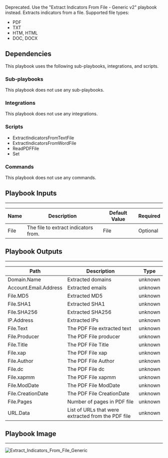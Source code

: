 Deprecated. Use the "Extract Indicators From File - Generic v2" playbook instead.
Extracts indicators from a file.
Supported file types:
- PDF
- TXT
- HTM, HTML
- DOC, DOCX

## Dependencies
This playbook uses the following sub-playbooks, integrations, and scripts.

### Sub-playbooks
This playbook does not use any sub-playbooks.

### Integrations
This playbook does not use any integrations.

### Scripts
* ExtractIndicatorsFromTextFile
* ExtractIndicatorsFromWordFile
* ReadPDFFile
* Set

### Commands
This playbook does not use any commands.

## Playbook Inputs
---

| **Name** | **Description** | **Default Value** | **Required** |
| --- | --- | --- | --- |
| File | The file to extract indicators from. | File | Optional |

## Playbook Outputs
---

| **Path** | **Description** | **Type** |
| --- | --- | --- |
| Domain.Name | Extracted domains | unknown |
| Account.Email.Address | Extracted emails | unknown |
| File.MD5 | Extracted MD5 | unknown |
| File.SHA1 | Extracted SHA1 | unknown |
| File.SHA256 | Extracted SHA256 | unknown |
| IP.Address | Extracted IPs | unknown |
| File.Text | The PDF File extracted text | unknown |
| File.Producer | The PDF File producer | unknown |
| File.Title | The PDF File Title | unknown |
| File.xap | The PDF File xap | unknown |
| File.Author | The PDF File Author | unknown |
| File.dc | The PDF File dc | unknown |
| File.xapmm | The PDF File xapmm | unknown |
| File.ModDate | The PDF File ModDate | unknown |
| File.CreationDate | The PDF File CreationDate | unknown |
| File.Pages | Number of pages in PDF file | unknown |
| URL.Data | List of URLs that were extracted from the PDF file | unknown |

## Playbook Image
---
![Extract_Indicators_From_File_Generic](../../doc_files/Extract_Indicators_From_File_Generic.png)